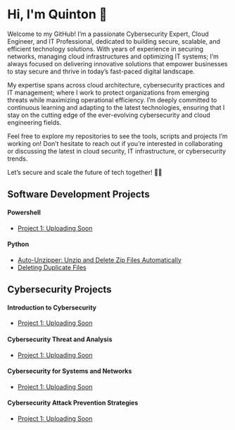 # Hi, I'm Quinton 👋

Welcome to my GitHub! I’m a passionate Cybersecurity Expert, Cloud Engineer, and IT Professional, dedicated to building secure, scalable, and efficient technology solutions. With years of experience in securing networks, managing cloud infrastructures and optimizing IT systems; I’m always focused on delivering innovative solutions that empower businesses to stay secure and thrive in today’s fast-paced digital landscape.

My expertise spans across cloud architecture, cybersecurity practices and IT management; where I work to protect organizations from emerging threats while maximizing operational efficiency. I’m deeply committed to continuous learning and adapting to the latest technologies, ensuring that I stay on the cutting edge of the ever-evolving cybersecurity and cloud engineering fields.

Feel free to explore my repositories to see the tools, scripts and projects I’m working on! Don’t hesitate to reach out if you’re interested in collaborating or discussing the latest in cloud security, IT infrastructure, or cybersecurity trends.

Let’s secure and scale the future of tech together! 🔐🌐

## Software Development Projects

#### Powershell 
- [Project 1: Uploading Soon](https://github.com/your-username/project1)
#### Python 
- [Auto-Unzipper: Unzip and Delete Zip Files Automatically](https://github.com/Prophesy610/auto_unzipper)
- [Deleting Duplicate Files](https://github.com/Prophesy610/delete_duplicates)
  
## Cybersecurity Projects

#### Introduction to Cybersecurity 
- [Project 1: Uploading Soon](https://github.com/your-username/project1)

#### Cybersecurity Threat and Analysis 
- [Project 1: Uploading Soon](https://github.com/your-username/project4)

#### Cybersecurity for Systems and Networks
- [Project 1: Uploading Soon](https://github.com/your-username/project7)

#### Cybersecurity Attack Prevention Strategies
- [Project 1: Uploading Soon](https://github.com/your-username/project10)
